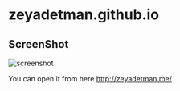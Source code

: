 # zeyadetman.github.io

## ScreenShot
![screenshot](https://raw.githubusercontent.com/zeyadetman/zeyadetman.github.io/master/screenshot.png)

You can open it from here http://zeyadetman.me/
